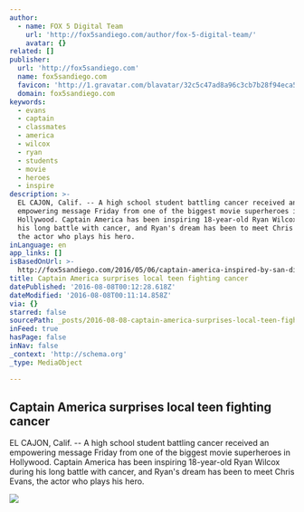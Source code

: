 ```yaml
---
author:
  - name: FOX 5 Digital Team
    url: 'http://fox5sandiego.com/author/fox-5-digital-team/'
    avatar: {}
related: []
publisher:
  url: 'http://fox5sandiego.com'
  name: fox5sandiego.com
  favicon: 'http://1.gravatar.com/blavatar/32c5c47ad8a96c3cb7b28f94eca59eb3?s=16'
  domain: fox5sandiego.com
keywords:
  - evans
  - captain
  - classmates
  - america
  - wilcox
  - ryan
  - students
  - movie
  - heroes
  - inspire
description: >-
  EL CAJON, Calif. -- A high school student battling cancer received an
  empowering message Friday from one of the biggest movie superheroes in
  Hollywood. Captain America has been inspiring 18-year-old Ryan Wilcox during
  his long battle with cancer, and Ryan's dream has been to meet Chris Evans,
  the actor who plays his hero.
inLanguage: en
app_links: []
isBasedOnUrl: >-
  http://fox5sandiego.com/2016/05/06/captain-america-inspired-by-san-diego-teen-battling-cancer/
title: Captain America surprises local teen fighting cancer
datePublished: '2016-08-08T00:12:28.618Z'
dateModified: '2016-08-08T00:11:14.858Z'
via: {}
starred: false
sourcePath: _posts/2016-08-08-captain-america-surprises-local-teen-fighting-cancer.md
inFeed: true
hasPage: false
inNav: false
_context: 'http://schema.org'
_type: MediaObject

---
```

<article style=""><h1>Captain America surprises local teen fighting cancer</h1><p>EL CAJON, Calif. -- A high school student battling cancer received an empowering message Friday from one of the biggest movie superheroes in Hollywood. Captain America has been inspiring 18-year-old Ryan Wilcox during his long battle with cancer, and Ryan's dream has been to meet Chris Evans, the actor who plays his hero.</p><img src="https://i2.wp.com/tribkswb.files.wordpress.com/2016/05/ryanstrong2.jpg?fit=440%2C330&amp;quality=85&amp;strip=all&amp;ssl=1" /></article>